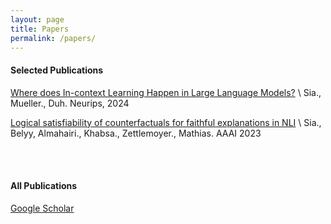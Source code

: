 ```yaml
---
layout: page
title: Papers
permalink: /papers/
---
```


#### Selected Publications

[Where does In-context Learning Happen in Large Language Models?](https://proceedings.neurips.cc/paper_files/paper/2024/file/3979818cdc7bc8dbeec87170c11ee340-Paper-Conference.pdf) \\
Sia., Mueller., Duh. Neurips, 2024
<br>

[Logical satisfiability of counterfactuals for faithful explanations in NLI](https://ojs.aaai.org/index.php/AAAI/article/view/26174/25946) \\
Sia., Belyy, Almahairi., Khabsa., Zettlemoyer., Mathias. AAAI 2023

<br>
<br>

#### All Publications

[Google Scholar](https://scholar.google.com/citations?user=L62HORQAAAAJ&hl=en)
